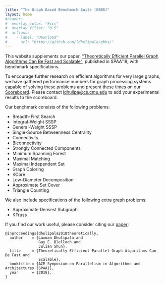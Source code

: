 ```yaml
---
title: "The Graph Based Benchmark Suite (GBBS)"
layout: home
#header:
#  overlay_color: "#ccc"
#  overlay_filter: "0.5"
#  actions:
#    - label: "Download"
#      url: "https://github.com/ldhulipala/gbbs/"
---
```


This website supplements our paper,
["Theoretically Efficient Parallel Graph Algorithms Can Be Fast and
Scalable"](https://arxiv.org/abs/1805.05208), published in SPAA'18, with
benchmark specifications.

To encourage further research on efficient algorithms for very large graphs, we
have gathered performance numbers for graph processing systems capable of
solving these problems and present these times on our [Scoreboard](/scoreboard).
Please contact <ldhulipa@cs.cmu.edu> to add your experimental results to the
scoreboard.

Our benchmark consists of the following problems:

* Breadth-First Search
* Integral-Weight SSSP
* General-Weight SSSP
* Single-Source Betweenness Centrality
* Connectivity
* Biconnectivity
* Strongly Connected Components
* Minimum Spanning Forest
* Maximal Matching
* Maximal Independent Set
* Graph Coloring
* KCore
* Low-Diameter Decomposition
* Approximate Set Cover
* Triangle Counting

We also include specifications of the following extra graph problems:

* Approximate Densest Subgraph
* KTruss

If you find our work useful, please consider citing our
[paper](https://arxiv.org/abs/1805.05208):

```
@inproceedings{dhulipala2018theoretically,
  author    = {Laxman Dhulipala and
               Guy E. Blelloch and
               Julian Shun},
  title     = {Theoretically Efficient Parallel Graph Algorithms Can Be Fast and
               Scalable},
  booktitle = {ACM Symposium on Parallelism in Algorithms and Architectures (SPAA)},
  year      = {2018},
}
```

